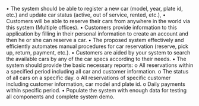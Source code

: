 • The system should be able to register a new car (model, year, plate id, etc.) and update
car status (active, out of service, rented, etc.),
• Customers will be able to reserve their cars from anywhere in the world via this system
(Multiple offices).
• Customers provide information to this application by filling in their personal
information to create an account and then he or she can reserve a car.
• The proposed system effectively and efficiently automates manual procedures for car
reservation (reserve, pick up, return, payment, etc.).
• Customers are aided by your system to search the available cars by any of the car specs
according to their needs.
• The system should provide the basic necessary reports:
o All reservations within a specified period including all car and customer
information.
o The status of all cars on a specific day.
o All reservations of specific customer including customer information, car
model and plate id.
o Daily payments within specific period.
• Populate the system with enough data for testing all components and complete system demo.
